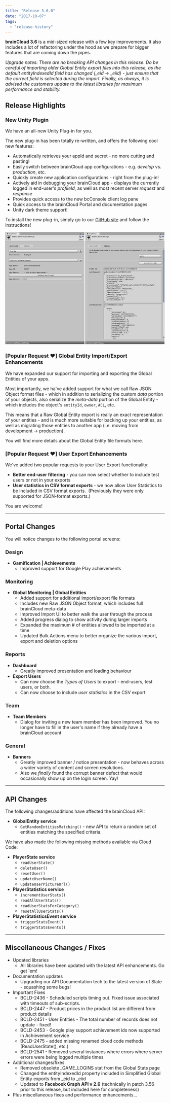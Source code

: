 ```yaml
---
title: "Release 3.6.0"
date: "2017-10-07"
tags: 
  - "release-history"
---
```


**brainCloud 3.6** is a mid-sized release with a few key improvements. It also includes a lot of refactoring under the hood as we prepare for bigger features that are coming down the pipes.

_Upgrade notes: There are no breaking API changes in this release. Do be careful of importing older Global Entity export files into this release, as the default entityIndexedId field has changed (\_eid -> \_eiid) - just ensure that the correct field is selected during the import. Finally, as always, it is advised the customers update to the latest libraries for maximum performance and stability._

## Release Highlights

### New Unity Plugin

We have an all-new Unity Plug-in for you.

The new plug-in has been totally re-written, and offers the following cool new features:

- Automatically retrieves your appId and secret - no more cutting and pasting!
- Easily switch between brainCloud app configurations - e.g. _develop_ vs. _production_, etc.
- Quickly create new application configurations - right from the plug-in!
- Actively aid in debugging your brainCloud app - displays the currently logged in end-user's _profileId_, as well as most recent server _request_ and _response_
- Provides quick access to the new bcConsole client log pane
- Quick access to the brainCloud Portal and documentation pages
- Unity dark theme support!

To install the new plug-in, simply go to our [GitHub site](https://github.com/getbraincloud/Unity-Csharp) and follow the instructions!

[![](images/unity_plugin_1-2.png)](images/unity_plugin_1-2.png)

### [Popular Request ❤️] Global Entity Import/Export Enhancements

We have expanded our support for importing and exporting the Global Entities of your apps.

Most importantly, we ha've added support for what we call Raw JSON Object format files - which in addition to serializing the custom _data_ portion of your objects, also serialize the _meta-data_ portion of the Global Entity - which includes the object's `entityId`, `owner`, `ACL`, etc.

This means that a Raw Global Entity export is really an exact representation of your entities - and is much more suitable for backing up your entities, as well as migrating those entities to another app (i.e. moving from development → production).

You will find more details about the Global Entity file formats here.

### [Popular Request ❤️] User Export Enhancements

We've added two popular requests to your User Export functionality:

- **Better end-user filtering** - you can now select whether to include test users or not in your exports
- **User statistics in CSV format exports** - we now allow User Statistics to be included in CSV format exports.  (Previously they were only supported for JSON-format exports.)

You are welcome!

* * *

## Portal Changes

You will notice changes to the following portal screens:

### Design

- **Gamification | Achievements**
    - Improved support for Google Play achievements

### Monitoring

- **Global Monitoring | Global Entities**
    - Added support for additional import/export file formats
    - Includes new Raw JSON Object format, which includes full brainCloud meta-data
    - Improved Import UI to better walk the user through the process
    - Added progress dialog to show activity during larger imports
    - Expanded the maximum # of entities allowed to be imported at a time
    - Updated Bulk Actions menu to better organize the various import, export and deletion options

### Reports

- **Dashboard**
    - Greatly improved presentation and loading behaviour
- **Export Users**
    - Can now choose the _Types of Users_ to export - end-users, test users, or both.
    - Can now choose to include _user statistics_ in the CSV export

### Team

- **Team Members** 
    - Dialog for inviting a new team member has been improved. You no longer have to fill in the user's name if they already have a brainCloud account

### General

- **Banners**
    - Greatly improved banner / notice presentation - now behaves across a wider variety of content and screen resolutions.
    - Also we _finally_ found the corrupt banner defect that would occasionally show up on the login screen. Yay!

* * *

## API Changes

The following changes/additions have affected the brainCloud API:

- **GlobalEntity service**
    - `GetRandomEntitiesMatching()` - new API to return a random set of entities matching the specified criteria.

We have also made the following missing methods available via Cloud Code:

- **PlayerState service**
    - `readUserState()`
    - `deleteUser()`
    - `resetUser()`
    - `updateUserName()`
    - `updateUserPictureUrl()`
- **PlayerStatistics service**
    - `incrementUserStats()`
    - `readAllUserStats()`
    - `readUserStatsForCategory()`
    - `resetAllUserStats()`
- **PlayerStatisticsEvent service**
    - `triggerStatsEvent()`
    - `triggerStatsEvents()`

* * *

## Miscellaneous Changes / Fixes

- Updated libraries
    - All libraries have been updated with the latest API enhancements. Go get 'em!
- Documentation updates
    - Upgrading our API Documentation tech to the latest version of Slate - squashing some bugs!
- Important Fixes
    - BCLD-2436 - Scheduled scripts timing out. Fixed issue associated with timeouts of sub-scripts.
    - BCLD-2447 - Product prices in the product list are different from product details
    - BCLD-2451 - User Entities - The total number of records does not update - fixed!
    - BCLD-2453 - Google play support achievement ids now supported in Achievement service
    - BCLD-2475 - added missing renamed cloud code methods (ReadUserState(), etc.)
    - BCLD-2541 - Removed several instances where errors where server errors were being logged multiple times
- Additional changes/fixes
    - Removed obsolete \_GAME\_LOGINS stat from the Global Stats page
    - Changed the entityIndexedId property included in Simplified Global Entity exports from \_eid to \_eiid
    - Updated to **Facebook Graph API v 2.6** (technically in patch 3.56 prior to this release, but included here for completeness)
- Plus miscellaneous fixes and performance enhancements...
